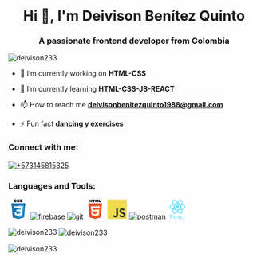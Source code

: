 <img src="https://thumbs.gfycat.com/ExemplaryFairFeline-max-1mb.gif" alt="">
<h1 align="center">Hi 👋, I'm Deivison Benítez Quinto</h1>
<h3 align="center">A passionate frontend developer from Colombia</h3>

<p align="left"> <img src="https://komarev.com/ghpvc/?username=deivison233&label=Profile%20views&color=0e75b6&style=flat" alt="deivison233" /> </p>

- 🔭 I’m currently working on **HTML-CSS**

- 🌱 I’m currently learning **HTML-CSS-JS-REACT**

- 📫 How to reach me **deivisonbenitezquinto1988@gmail.com**

- ⚡ Fun fact **dancing y exercises**

<h3 align="left">Connect with me:</h3>
<p align="left">
<a href="https://instagram.com/+573145815325" target="blank"><img align="center" src="https://raw.githubusercontent.com/rahuldkjain/github-profile-readme-generator/master/src/images/icons/Social/instagram.svg" alt="+573145815325" height="30" width="40" /></a>
</p>

<h3 align="left">Languages and Tools:</h3>
<p align="left"> <a href="https://www.w3schools.com/css/" target="_blank" rel="noreferrer"> <img src="https://raw.githubusercontent.com/devicons/devicon/master/icons/css3/css3-original-wordmark.svg" alt="css3" width="40" height="40"/> </a> <a href="https://firebase.google.com/" target="_blank" rel="noreferrer"> <img src="https://www.vectorlogo.zone/logos/firebase/firebase-icon.svg" alt="firebase" width="40" height="40"/> </a> <a href="https://git-scm.com/" target="_blank" rel="noreferrer"> <img src="https://www.vectorlogo.zone/logos/git-scm/git-scm-icon.svg" alt="git" width="40" height="40"/> </a> <a href="https://www.w3.org/html/" target="_blank" rel="noreferrer"> <img src="https://raw.githubusercontent.com/devicons/devicon/master/icons/html5/html5-original-wordmark.svg" alt="html5" width="40" height="40"/> </a> <a href="https://developer.mozilla.org/en-US/docs/Web/JavaScript" target="_blank" rel="noreferrer"> <img src="https://raw.githubusercontent.com/devicons/devicon/master/icons/javascript/javascript-original.svg" alt="javascript" width="40" height="40"/> </a> <a href="https://postman.com" target="_blank" rel="noreferrer"> <img src="https://www.vectorlogo.zone/logos/getpostman/getpostman-icon.svg" alt="postman" width="40" height="40"/> </a> <a href="https://reactjs.org/" target="_blank" rel="noreferrer"> <img src="https://raw.githubusercontent.com/devicons/devicon/master/icons/react/react-original-wordmark.svg" alt="react" width="40" height="40"/> </a> </p>

<p><img align="left" src="https://github-readme-stats.vercel.app/api/top-langs?username=deivison233&show_icons=true&locale=en&layout=compact" alt="deivison233" /></p>

<p>&nbsp;<img align="center" src="https://github-readme-stats.vercel.app/api?username=deivison233&show_icons=true&locale=en" alt="deivison233" /></p>

<p><img align="center" src="https://github-readme-streak-stats.herokuapp.com/?user=deivison233&" alt="deivison233" /></p>
